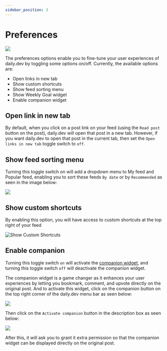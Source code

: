 ```yaml
---
sidebar_position: 3
---
```


# Preferences

![](https://res.cloudinary.com/jitul-teron/image/upload/v1697552104/Screenshot_2023-10-17_at_7.42.15_PM_e74vse.png
)

The preferences options enable you to fine-tune your user experiences of daily.dev by toggling some options on/off. Currently, the available options are:

- Open links in new tab
- Show custom shortcuts
- Show feed sorting menu
- Show Weekly Goal widget
- Enable companion widget

## Open link in new tab

By default, when you click on a post link on your feed (using the `Read post` button on the post), daily.dev will open that post in a new tab. However, if you want daily.dev to open that post in the current tab, then set the `Open links in new tab` toggle switch to `off`.

## Show feed sorting menu

Turning this toggle switch on will add a dropdown menu to My feed and Popular feed, enabling you to sort these feeds `By date` or by `Recommended` as seen in the image below:

![](https://daily-now-res.cloudinary.com/image/upload/v1695752384/docs-v2/show-feed-sorting-menu.png)

## Show custom shortcuts

By enabling this option, you will have access to custom shortcuts at the top right of your feed

![Show Custom Shortcuts](https://daily-now-res.cloudinary.com/image/upload/v1722602009/docs-v2/da5738bc-475b-4dee-a811-dd7d90a1a704.png)


## Enable companion

Turning this toggle switch `on` will activate the [companion widget](https://docs.daily.dev/docs/key-features/the-companion), and turning this toggle switch `off` will deactivate the companion widget.

The companion widget is a game changer as it enhances your user experiences by letting you bookmark, comment, and upvote directly on the original post. And to activate this widget, click on the companion button on the top right corner of the daily.dev menu bar as seen below:

![](https://daily-now-res.cloudinary.com/image/upload/v1695752806/docs-v2/Companion-widget-icon.png)

Then click on the `Activate companion` button in the description box as seen below:

![](https://daily-now-res.cloudinary.com/image/upload/v1695752390/docs-v2/Activate-companion.png)

After this, it will ask you to grant it extra permission so that the companion widget can be displayed directly on the original post.
